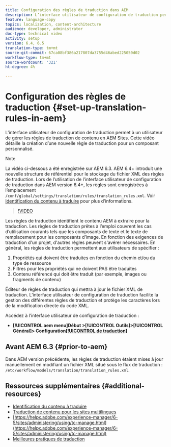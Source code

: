 ```yaml
---
title: Configuration des règles de traduction dans AEM
description: L’interface utilisateur de configuration de traduction permet à un utilisateur de gérer les règles de traduction de contenu en AEM Sites. Cette vidéo détaille la création d’une nouvelle règle de traduction pour un composant personnalisé.
feature: language-copy
topics: localization, content-architecture
audience: developer, administrator
doc-type: technical video
activity: setup
version: 6.4, 6.5
translation-type: tm+mt
source-git-commit: 67ca08bf386a217807da3755d46abed225050d02
workflow-type: tm+mt
source-wordcount: '321'
ht-degree: 4%

---
```



# Configuration des règles de traduction {#set-up-translation-rules-in-aem}

L’interface utilisateur de configuration de traduction permet à un utilisateur de gérer les règles de traduction de contenu en AEM Sites. Cette vidéo détaille la création d’une nouvelle règle de traduction pour un composant personnalisé.

>[!NOTE]
>
> La vidéo ci-dessous a été enregistrée sur AEM 6.3. AEM 6.4+ introduit une nouvelle structure de référentiel pour le stockage du fichier XML des règles de traduction. Lors de l’utilisation de l’interface utilisateur de configuration de traduction dans AEM version 6.4+, les règles sont enregistrées à l’emplacement `/conf/global/settings/translation/rules/translation_rules.xml`. Voir [Identification du contenu à traduire](https://helpx.adobe.com/experience-manager/6-5/sites/administering/using/tc-rules.html) pour plus d’informations.

>[!VIDEO](https://video.tv.adobe.com/v/18135/?quality=9&learn=on)

Les règles de traduction identifient le contenu AEM à extraire pour la traduction. Les règles de traduction prêtes à l’emploi couvrent les cas d’utilisation courants tels que les composants de texte et le texte de remplacement pour les composants d’image. En fonction des exigences de traduction d&#39;un projet, d&#39;autres règles peuvent s&#39;avérer nécessaires. En général, les règles de traduction permettent aux utilisateurs de spécifier :

1. Propriétés qui doivent être traduites en fonction du chemin et/ou du type de ressource
2. Filtres pour les propriétés qui ne doivent PAS être traduites
3. Contenu référencé qui doit être traduit (par exemple, images ou fragments de contenu)

Éditeur de règles de traduction qui mettra à jour le fichier XML de traduction. L’interface utilisateur de configuration de traduction facilite la gestion des différentes règles de traduction et protège les caractères lors de la modification directe du code XML.

Accédez à l’interface utilisateur de configuration de traduction :

* **[!UICONTROL aem menu]Début >[!UICONTROL Outils]>[!UICONTROL Général]> Configuration[[!UICONTROL de traduction]](http://localhost:4502/libs/cq/translation/translationrules/contexts.html)**

## Avant AEM 6.3 {#prior-to-aem}

Dans AEM version précédente, les règles de traduction étaient mises à jour manuellement en modifiant un fichier XML situé sous le flux de traduction : `/etc/workflow/models/translation/translation_rules.xml`.

## Ressources supplémentaires {#additional-resources}

* [Identification du contenu à traduire](https://helpx.adobe.com/experience-manager/6-5/sites/administering/using/tc-rules.html)
* [Traduction de contenu pour les sites multilingues](https://helpx.adobe.com/experience-manager/6-5/sites/administering/using/translation.html)
* [https://helpx.adobe.com/experience-manager/6-5/sites/administering/using/tc-manage.html](https://helpx.adobe.com/experience-manager/6-5/sites/administering/using/tc-manage.html)
* [Meilleures pratiques de traduction](https://helpx.adobe.com/experience-manager/6-5/sites/administering/using/tc-bp.html)
